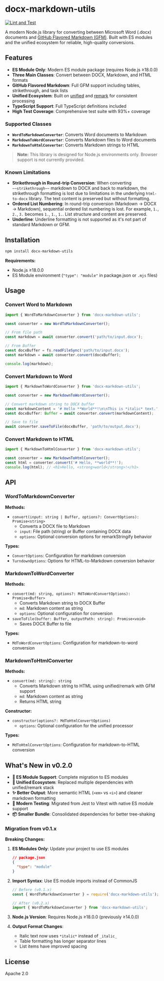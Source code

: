 # docx-markdown-utils

[![Lint and Test](https://github.com/able-wong/docx-markdown-utils/actions/workflows/lint_and_test.yml/badge.svg)](https://github.com/able-wong/docx-markdown-utils/actions/workflows/lint_and_test.yml)

A modern Node.js library for converting between Microsoft Word (.docx) documents and [GitHub Flavored Markdown (GFM)](https://github.github.com/gfm/). Built with ES modules and the unified ecosystem for reliable, high-quality conversions.

## Features

- **ES Module Only**: Modern ES module package (requires Node.js ≥18.0.0)
- **Three Main Classes**: Convert between DOCX, Markdown, and HTML formats
- **GitHub Flavored Markdown**: Full GFM support including tables, strikethrough, and task lists
- **Unified Ecosystem**: Built on [unified](https://unifiedjs.com/) and [remark](https://remark.js.org/) for consistent processing
- **TypeScript Support**: Full TypeScript definitions included
- **High Test Coverage**: Comprehensive test suite with 93%+ coverage

### Supported Classes

- **`WordToMarkdownConverter`**: Converts Word documents to Markdown
- **`MarkdownToWordConverter`**: Converts Markdown files to Word documents
- **`MarkdownToHtmlConverter`**: Converts Markdown strings to HTML

> **Note:** This library is designed for Node.js environments only. Browser support is not currently provided.

### Known Limitations

- **Strikethrough in Round-trip Conversion**: When converting `~~strikethrough~~` markdown to DOCX and back to markdown, the strikethrough formatting is lost due to limitations in the underlying `html-to-docx` library. The text content is preserved but without formatting.
- **Ordered List Numbering**: In round-trip conversion (Markdown → DOCX → Markdown), sequential ordered list numbering is lost. For example, `1.`, `2.`, `3.` becomes `1.`, `1.`, `1.`. List structure and content are preserved.
- **Underline**: Underline formatting is not supported as it's not part of standard Markdown or GFM.

## Installation

```bash
npm install docx-markdown-utils
```

**Requirements:**

- Node.js ≥18.0.0
- ES Module environment (`"type": "module"` in package.json or `.mjs` files)

## Usage

### Convert Word to Markdown

```typescript
import { WordToMarkdownConverter } from 'docx-markdown-utils';

const converter = new WordToMarkdownConverter();

// From file path
const markdown = await converter.convert('path/to/input.docx');

// From Buffer
const docxBuffer = fs.readFileSync('path/to/input.docx');
const markdown = await converter.convert(docxBuffer);

console.log(markdown);
```

### Convert Markdown to Word

```typescript
import { MarkdownToWordConverter } from 'docx-markdown-utils';

const converter = new MarkdownToWordConverter();

// Convert markdown string to DOCX buffer
const markdownContent = '# Hello **World**!\n\nThis is *italic* text.';
const docxBuffer: Buffer = await converter.convert(markdownContent);

// Save to file
await converter.saveToFile(docxBuffer, 'path/to/output.docx');
```

### Convert Markdown to HTML

```typescript
import { MarkdownToHtmlConverter } from 'docx-markdown-utils';

const converter = new MarkdownToHtmlConverter();
const html = converter.convert('# Hello, **world**!');
console.log(html); // <h1>Hello, <strong>world</strong>!</h1>
```

## API

### WordToMarkdownConverter

**Methods:**

- `convert(input: string | Buffer, options?: ConvertOptions): Promise<string>`
  - Converts a DOCX file to Markdown
  - `input`: File path (string) or Buffer containing DOCX data
  - `options`: Optional conversion options for remarkStringify behavior

**Types:**

- `ConvertOptions`: Configuration for markdown conversion
- `TurndownOptions`: Options for HTML-to-Markdown conversion behavior

### MarkdownToWordConverter

**Methods:**

- `convert(md: string, options?: MdToWordConvertOptions): Promise<Buffer>`
  - Converts Markdown string to DOCX Buffer
  - `md`: Markdown content as string
  - `options`: Optional configuration for conversion
- `saveToFile(buffer: Buffer, outputPath: string): Promise<void>`
  - Saves DOCX Buffer to file

**Types:**

- `MdToWordConvertOptions`: Configuration for markdown-to-word conversion

### MarkdownToHtmlConverter

**Methods:**

- `convert(md: string): string`
  - Converts Markdown string to HTML using unified/remark with GFM support
  - `md`: Markdown content as string
  - Returns HTML string

**Constructor:**

- `constructor(options?: MdToHtmlConvertOptions)`
  - `options`: Optional configuration for the unified processor

**Types:**

- `MdToHtmlConvertOptions`: Configuration for markdown-to-HTML conversion

## What's New in v0.2.0

- **🚀 ES Module Support**: Complete migration to ES modules
- **🔧 Unified Ecosystem**: Replaced multiple dependencies with unified/remark stack
- **✨ Better Output**: More semantic HTML (`<em>` vs `<i>`) and cleaner markdown formatting
- **🧪 Modern Testing**: Migrated from Jest to Vitest with native ES module support
- **📦 Smaller Bundle**: Consolidated dependencies for better tree-shaking

### Migration from v0.1.x

**Breaking Changes:**

1. **ES Modules Only**: Update your project to use ES modules

   ```json
   // package.json
   {
     "type": "module"
   }
   ```

2. **Import Syntax**: Use ES module imports instead of CommonJS

   ```typescript
   // Before (v0.1.x)
   const { WordToMarkdownConverter } = require('docx-markdown-utils');

   // After (v0.2.x)
   import { WordToMarkdownConverter } from 'docx-markdown-utils';
   ```

3. **Node.js Version**: Requires Node.js ≥18.0.0 (previously ≥14.0.0)

4. **Output Format Changes**:
   - Italic text now uses `*italic*` instead of `_italic_`
   - Table formatting has longer separator lines
   - List items have improved spacing

## License

Apache 2.0
